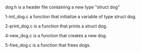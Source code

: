dog.h is a header file containing a new type "struct dog"


1-init_dog.c a function that initialize a variable of type struct dog.


2-print_dog.c is a function that prints a struct dog.


4-new_dog.c is a function that creates a new dog.


5-free_dog.c is a function that frees dogs.
